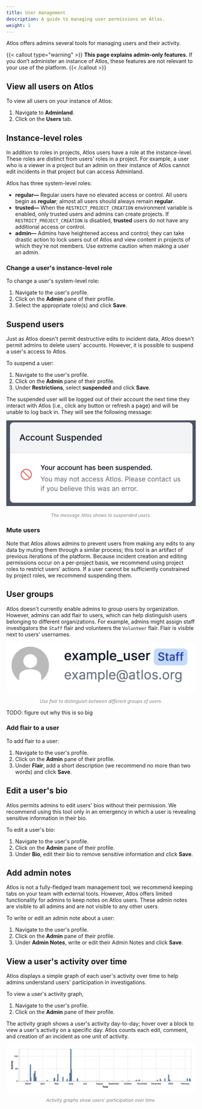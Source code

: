 ```yaml
---
title: User management
description: A guide to managing user permissions on Atlos. 
weight: 1
---
```


Atlos offers admins several tools for managing users and their activity. 

{{< callout type="warning" >}}
**This page explains admin-only features.**
If you don’t administer an instance of Atlos, these features are not relevant to your use of the platform.
{{< /callout >}}

## View all users on Atlos
To view all users on your instance of Atlos:
1. Navigate to **Adminland**.
2. Click on the **Users** tab.

## Instance-level roles
In addition to roles in projects, Atlos users have a role at the instance-level. These roles are distinct from users' roles in a project. For example, a user who is a viewer in a project but an admin on their instance of Atlos cannot edit incidents in that project but can access Adminland. 

Atlos has three system-level roles:
- **regular—** Regular users have no elevated access or control. All users begin as **regular**; almost all users should always remain **regular**. 
- **trusted—**  When the `RESTRICT_PROJECT_CREATION` environment variable is enabled, only trusted users and admins can create projects. If `RESTRICT_PROJECT_CREATION` is disabled, **trusted** users do not have any additional access or control. 
- **admin—** Admins have heightened access and control; they can take drastic action to lock users out of Atlos and view content in projects of which they're not members. Use extreme caution when making a user an admin.

### Change a user's instance-level role
To change a user's system-level role:
1. Navigate to the user's profile.
2. Click on the **Admin** pane of their profile.
3. Select the appropriate role(s) and click **Save**.

## Suspend users
Just as Atlos doesn't permit destructive edits to incident data, Atlos doesn't permit admins to delete users' accounts. However, it is possible to suspend a user's access to Atlos.

To suspend a user:
1. Navigate to the user's profile.
2. Click on the **Admin** pane of their profile.
3. Under **Restrictions**, select **suspended** and click **Save**.

The suspended user will be logged out of their account the next time they interact with Atlos (i.e., click any button or refresh a page) and will be unable to log back in. They will see the following message:

![The message shown to suspended users.](suspension.png)
<p style="text-align: center; margin: 0px; color: grey; font-size:12px;"><i>The message Atlos shows to suspended users.</i></p>

### Mute users
Note that Atlos allows admins to prevent users from making any edits to any data by muting them through a similar process; this tool is an artifact of previous iterations of the platform. Because incident creation and editing permissions occur on a per-project basis, we recommend using project roles to restrict users' actions. If a user cannot be sufficiently constrained by project roles, we recommend suspending them.

## User groups
Atlos doesn't currently enable admins to group users by organization. However, admins can add flair to users, which can help distinguish users belonging to different organizations. For example, admins might assign staff investigators the `Staff` flair and volunteers the `Volunteer` flair. Flair is visible next to users' usernames.

![A user's profile.](flair.png)
<p style="text-align: center; margin: 0px; color: grey; font-size:12px;"><i>Use flair to distinguish between different groups of users.</i></p>

TODO: figure out why this is so big

### Add flair to a user
To add flair to a user: 
1. Navigate to the user's profile.
2. Click on the **Admin** pane of their profile.
3. Under **Flair**, add a short description (we recommend no more than two words) and click **Save**.

## Edit a user's bio
Atlos permits admins to edit users' bios without their permission. We recommend using this tool only in an emergency in which a user is revealing sensitive information in their bio.

To edit a user's bio:
1. Navigate to the user's profile.
2. Click on the **Admin** pane of their profile.
3. Under **Bio**, edit their bio to remove sensitive information and click **Save**.

## Add admin notes
Atlos is not a fully-fledged team management tool; we recommend keeping tabs on your team with external tools. However, Atlos offers limited functionality for admins to keep notes on Atlos users. These admin notes are visible to all admins and are not visible to any other users.

To write or edit an admin note about a user:
1. Navigate to the user's profile.
2. Click on the **Admin** pane of their profile.
3. Under **Admin Notes**, write or edit their Admin Notes and click **Save**.    

## View a user's activity over time
Atlos displays a simple graph of each user's activity over time to help admins understand users' participation in investigations. 

To view a user's activity graph,
1. Navigate to the user's profile.
2. Click on the **Admin** pane of their profile. 

The activity graph shows a user's activity day-to-day; hover over a block to view a user's activity on a specific day. Atlos counts each edit, comment, and creation of an incident as one unit of activity. 

![A user's activity graph.](activity.png)
<p style="text-align: center; margin: 0px; color: grey; font-size:12px;"><i>Activity graphs show users' participation over time.</i></p>
